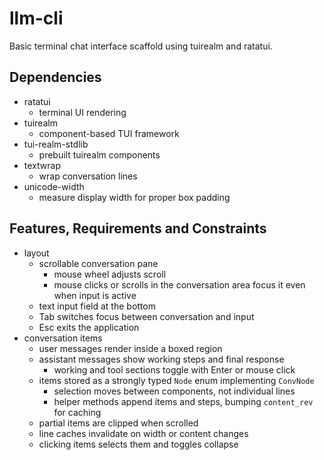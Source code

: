 # llm-cli
Basic terminal chat interface scaffold using tuirealm and ratatui.

## Dependencies
- ratatui
  - terminal UI rendering
- tuirealm
  - component-based TUI framework
- tui-realm-stdlib
  - prebuilt tuirealm components
- textwrap
  - wrap conversation lines
- unicode-width
  - measure display width for proper box padding

## Features, Requirements and Constraints
- layout
  - scrollable conversation pane
    - mouse wheel adjusts scroll
    - mouse clicks or scrolls in the conversation area focus it even when input is active
  - text input field at the bottom
  - Tab switches focus between conversation and input
  - Esc exits the application
- conversation items
  - user messages render inside a boxed region
  - assistant messages show working steps and final response
    - working and tool sections toggle with Enter or mouse click
  - items stored as a strongly typed `Node` enum implementing `ConvNode`
    - selection moves between components, not individual lines
    - helper methods append items and steps, bumping `content_rev` for caching
  - partial items are clipped when scrolled
  - line caches invalidate on width or content changes
  - clicking items selects them and toggles collapse

